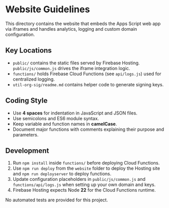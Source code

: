 # Website Guidelines

This directory contains the website that embeds the Apps Script web app via iframes and handles analytics, logging and custom domain configuration.

## Key Locations

- `public/` contains the static files served by Firebase Hosting. `public/js/common.js` drives the iframe integration logic.
- `functions/` holds Firebase Cloud Functions (see `api/logs.js`) used for centralized logging.
- `util-org-sig/readme.md` contains helper code to generate signing keys.

## Coding Style

- Use **4 spaces** for indentation in JavaScript and JSON files.
- Use semicolons and ES6 module syntax.
- Keep variable and function names in **camelCase**.
- Document major functions with comments explaining their purpose and parameters.

## Development

1. Run `npm install` inside `functions/` before deploying Cloud Functions.
2. Use `npm run deploy` from the `website` folder to deploy the Hosting site and `npm run deployserver` to deploy functions.
3. Update configuration placeholders in `public/js/common.js` and `functions/api/logs.js` when setting up your own domain and keys.
4. Firebase Hosting expects Node **22** for the Cloud Functions runtime.

No automated tests are provided for this project.
